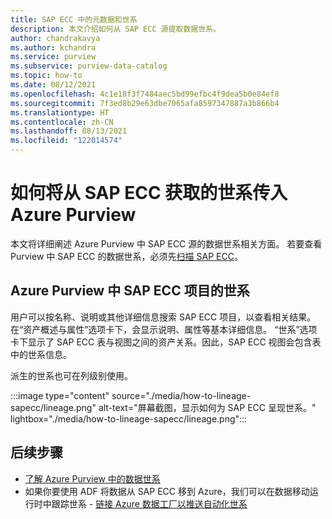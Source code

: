 ```yaml
---
title: SAP ECC 中的元数据和世系
description: 本文介绍如何从 SAP ECC 源提取数据世系。
author: chandrakavya
ms.author: kchandra
ms.service: purview
ms.subservice: purview-data-catalog
ms.topic: how-to
ms.date: 08/12/2021
ms.openlocfilehash: 4c1e18f3f7484aec5bd99efbc4f9dea5b0e84ef8
ms.sourcegitcommit: 7f3ed8b29e63dbe7065afa8597347887a3b866b4
ms.translationtype: HT
ms.contentlocale: zh-CN
ms.lasthandoff: 08/13/2021
ms.locfileid: "122014574"
---
```

# <a name="how-to-get-lineage-from-sap-ecc-into-azure-purview"></a>如何将从 SAP ECC 获取的世系传入 Azure Purview

本文将详细阐述 Azure Purview 中 SAP ECC 源的数据世系相关方面。 若要查看 Purview 中 SAP ECC 的数据世系，必须先[扫描 SAP ECC](../purview/register-scan-sapecc-source.md)。 

## <a name="lineage-of-sap-ecc-artifacts-in-azure-purview"></a>Azure Purview 中 SAP ECC 项目的世系

用户可以按名称、说明或其他详细信息搜索 SAP ECC 项目，以查看相关结果。 在“资产概述与属性”选项卡下，会显示说明、属性等基本详细信息。 “世系”选项卡下显示了 SAP ECC 表与视图之间的资产关系。因此，SAP ECC 视图会包含表中的世系信息。 

派生的世系也可在列级别使用。

:::image type="content" source="./media/how-to-lineage-sapecc/lineage.png" alt-text="屏幕截图，显示如何为 SAP ECC 呈现世系。" lightbox="./media/how-to-lineage-sapecc/lineage.png":::


## <a name="next-steps"></a>后续步骤

- [了解 Azure Purview 中的数据世系](catalog-lineage-user-guide.md)
- 如果你要使用 ADF 将数据从 SAP ECC 移到 Azure，我们可以在数据移动运行时中跟踪世系 - [链接 Azure 数据工厂以推送自动化世系](how-to-link-azure-data-factory.md)
